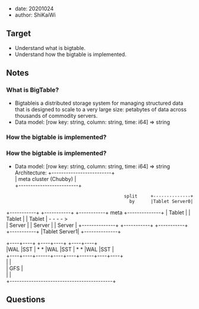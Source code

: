 - date: 20201024 
- author: ShiKaiWi

## Target 
- Understand what is bigtable.
- Understand how the bigtable is implemented.

## Notes
### What is BigTable?
- Bigtableis a distributed storage system for managing structured data that is designed to scale to a very large size: petabytes of data across thousands of commodity servers.
- Data model: [row key: string, column: string, time: i64] => string

### How the bigtable is implemented?

### How the bigtable is implemented?
- Data model: [row key: string, column: string, time: i64] => string
Architecture:
         +-------------------------+                                     
         |  meta cluster (Chubby)  |                                     
         +-------------------------+                                     
                                                                         
                                               split     +--------------+
                                                 by      |Tablet Server0|
+-----------+   +-----------+   +-----------+   meta     +--------------+
|  Tablet   |   |  Tablet   |   |  Tablet   | - - - - >                  
|  Server   |   |  Server   |   |  Server   |            +--------------+
+-----------+   +-----------+   +-----------+            |Tablet Server1|
                                                         +--------------+
                                                                         
+----+----+      +----+----+      +----+----+                            
|WAL |SST | * *  |WAL |SST | * *  |WAL |SST |                            
+----+----+------+----+----+------+----+----+                            
|                                           |                            
|                    GFS                    |                            
|                                           |                            
+-------------------------------------------+                            

## Questions
